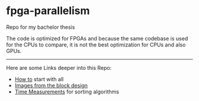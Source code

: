 # fpga-parallelism
Repo for my bachelor thesis <br>

The code is optimized for FPGAs and because the same codebase is used for the CPUs to compare, it is not the best optimization for CPUs and also GPUs.<br>

* * *

Here are some Links deeper into this Repo: <br>
- [How to](https://github.com/Lea-Fu/fpga-parallelism/blob/main/parallel_sort/HLS/README.md) start with all <br>
- [Images from the block design](https://github.com/Lea-Fu/fpga-parallelism/tree/main/parallel_sort/Zynq/images) <br>
- [Time Measurements](https://github.com/Lea-Fu/fpga-parallelism/blob/main/parallel_sort/README.md) for sorting algorithms <br>

